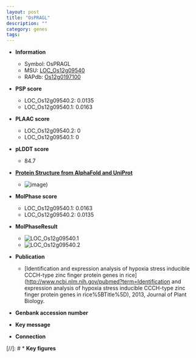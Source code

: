 ```yaml
---
layout: post
title: "OsPRAGL"
description: ""
category: genes
tags: 
---
```


* **Information**  
    + Symbol: OsPRAGL  
    + MSU: [LOC_Os12g09540](http://rice.plantbiology.msu.edu/cgi-bin/ORF_infopage.cgi?orf=LOC_Os12g09540)  
    + RAPdb: [Os12g0197100](http://rapdb.dna.affrc.go.jp/viewer/gbrowse_details/irgsp1?name=Os12g0197100)  

* **PSP score**  
    + LOC_Os12g09540.2: 0.0135 
    + LOC_Os12g09540.1: 0.0163 

* **PLAAC score**  
    + LOC_Os12g09540.2: 0 
    + LOC_Os12g09540.1: 0 

* **pLDDT score**
    + 84.7

* **[Protein Structure from AlphaFold and UniProt](https://www.uniprot.org/uniprotkb/Q2QWF3/entry#structure)**
    + ![image](https://ricepsp.github.io/images/Q2/AF-Q2QWF3-F1.png))

* **MolPhase score**
    + LOC_Os12g09540.1: 0.0163
    + LOC_Os12g09540.2: 0.0135

* **MolPhaseResult**
    + ![LOC_Os12g09540.1](https://ricepsp.github.io/pictures/LOC_Os12g/LOC_Os12g09540.1.png)
    + ![LOC_Os12g09540.2](https://ricepsp.github.io/pictures/LOC_Os12g/LOC_Os12g09540.2.png)

* **Publication**  
    + [Identification and expression analysis of hypoxia stress inducible CCCH-type zinc finger protein genes in rice](http://www.ncbi.nlm.nih.gov/pubmed?term=Identification and expression analysis of hypoxia stress inducible CCCH-type zinc finger protein genes in rice%5BTitle%5D), 2013, Journal of Plant Biology.

* **Genbank accession number**  

* **Key message**  

* **Connection**  

[//]: # * **Key figures**  


